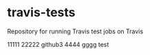 # travis-tests
Repository for running Travis test jobs on Travis

11111
22222
github3
4444
gggg
test
